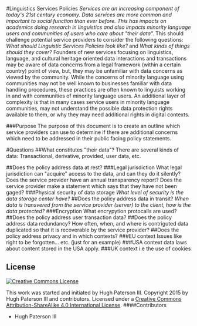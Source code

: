 #Linguistics Services Policies
_Services are an increasing component of today's 21st century economy. Data services are more common and important to social function than ever before. This has impacts on academics doing research in linguistics and also impacts minority language users  and communities of users who care about "their data"._  This should challenge potential service providers to consider the following questions: _What should Linguistic Services Policies look like?_ and _What kinds of things should they cover?_
Founders of new services focusing on linguistics, language, and cultural heritage oriented data interactions and transactions may be aware of data concerns from a legal framework (within a certain country) point of view, but, they may be unfamiliar with data concerns as viewed by the community. While the concerns of minority language using communities may not be well known to businesses familiar with data handling procedures, these practices are often known to linguists working in and with communities of minority language users. An additional layer of complexity is that in many cases service users in minority language communities, may not understand the possible data protection rights available to them, or why they may need additional rights in digital contexts.

###Purpose
The purpose of this document is to create an outline which service providers can use to determine if there are additional concerns which need to be addressed in their public facing policy statements.

#Questions
##What constitutes "their data"?
There are several kinds of data: Transactional, derivative, provided, user data, etc.

##Does the policy address data at rest?
###Legal jurisdiction
What legal jurisdiction can "acquire" access to the data, and can they do it silently? Does the service provider have an annual transparency report? Does the service provider make a statement which says that they have not been gaged?
###Physical security of data storage
_What level of security is the data storage center have?_
##Does the policy address data in transit?
_When data is transvered from the service provider (server) to the client, how is the data protected?_
###Encryption
What encrypytion protocalls are used?
##Does the policy address user transaction data?
##Does the policy address data redundancy?
How often, when, and where is contriguted data duplicated so that it is recoverable by the service provider?
##Does the policy address privacy and in which contexts?
###EU context
Issues like right to be forgotten... etc. (just for an example)
###USA context
data laws about content stored in the USA apply.
###UK context
i.e the use of cookies



## License
[![Creative Commons License](https://i.creativecommons.org/l/by-sa/4.0/88x31.png)](http://creativecommons.org/licenses/by-nc-sa/4.0/)

This work was started and initiated by Hugh Paterson III. Copyright 2015 by Hugh Paterson III and contributors. Licensed under a [Creative Commons Attribution-ShareAlike 4.0 International License](http://creativecommons.org/licenses/by-sa/4.0/).
####Contributors
* Hugh Paterson III
